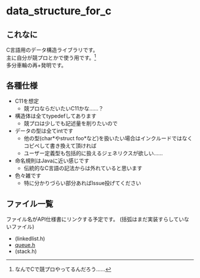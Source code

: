 # data_structure_for_c

## これなに
C言語用のデータ構造ライブラリです。  
主に自分が競プロとかで使う用です。[^1]  
多分車輪の再+発明です。

## 各種仕様
* C11を想定
	* 競プロならだいたいC11かな……？
* 構造体は全てtypedefしてあります
	* 競プロは少しでも記述量を削りたいので
* データの型は全てintです
	* 他の型(char\*やstruct foo\*など)を扱いたい場合はインクルードではなくコピペして書き換えて頂ければ
	* ユーザー定義型も包括的に扱えるジェネリクスが欲しい……
* 命名規則はJavaに近い感じです
	* 伝統的なC言語の記法からは外れていると思います
* 色々雑です
	* 特に分かりづらい部分あればIssue投げてください

## ファイル一覧
ファイル名がAPI仕様書にリンクする予定です。
(括弧はまだ実装すらしていないファイル)

* (linkedlist.h)
* [queue.h](doc/queue.md)
* (stack.h)

[^1]:なんでCで競プロやってるんだろう……
